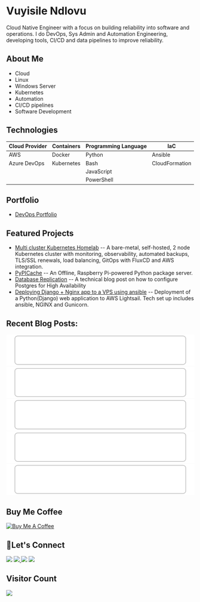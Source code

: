 # Vuyisile Ndlovu

Cloud Native Engineer with a focus on building reliability into software and operations. I do DevOps, Sys Admin and Automation Engineering, developing tools, CI/CD and data pipelines to improve reliability.

## About Me

- Cloud
- Linux
- Windows Server
- Kubernetes
- Automation
- CI/CD pipelines
- Software Development

## Technologies

| Cloud Provider | Containers | Programming Language | IaC            |
| -------------- | ---------- | -------------------- | -------------- |
| AWS            | Docker     | Python               | Ansible        |
| Azure DevOps   | Kubernetes | Bash                 | CloudFormation |
|                |            | JavaScript           |                |
|                |            | PowerShell           |                |

## Portfolio

- [DevOps Portfolio](https://github.com/terrameijar/DevOps-Snippets/)

## Featured Projects

- [Multi cluster Kubernetes Homelab](https://github.com/terrameijar/homelab-infrastructure) -- A bare-metal, self-hosted, 2 node Kubernetes cluster with monitoring, observability, automated backups, TLS/SSL renewals, load balancing, GitOps with FluxCD and AWS integration.
- [PyPICache](https://terrameijar.github.io/PyPICache/) -- An Offline, Raspberry Pi-powered Python package server.
- [Database Replication](https://vuyisile.com/high-availability-in-postgresql-replication-with-docker/) -- A technical blog post on how to configure Postgres for High Availability
- [Deploying Django + Nginx app to a VPS using ansible](https://vuyisile.com/deploying-a-django-nginx-application-to-a-vps-with-ansible/) -- Deployment of a Python(Django) web application to AWS Lightsail. Tech set up includes ansible, NGINX and Gunicorn.

## Recent Blog Posts:

<!-- blog-post-list:start -->

[![Set up a VPN using PiVPN](https://raw.githubusercontent.com/terrameijar/terrameijar/main/blog-post-list-output/Vuyisile's_Blog/Set_up_a_VPN_using_PiVPN.svg)](https://vuyisile.com/set-up-a-vpn-using-pivpn/)
[![How to Turn a USB-Only Scanner into a Wireless Scanner Using SANE and a Raspberry Pi](https://raw.githubusercontent.com/terrameijar/terrameijar/main/blog-post-list-output/Vuyisile's_Blog/How_to_Turn_a_USB-Only_Scanner_into_a_Wireless_Scanner_Using_SANE_and_a_Raspberry_Pi.svg)](https://vuyisile.com/how-to-turn-a-usb-only-scanner-into-a-wireless-scanner-using-sane-and-a-raspberry-pi/)
[![Installing Cert-Manager in Kubernetes](https://raw.githubusercontent.com/terrameijar/terrameijar/main/blog-post-list-output/Vuyisile's_Blog/Installing_Cert-Manager_in_Kubernetes.svg)](https://vuyisile.com/installing-cert-manager-in-kubernetes/)
[![Homelab Kubernetes Cluster](https://raw.githubusercontent.com/terrameijar/terrameijar/main/blog-post-list-output/Vuyisile's_Blog/Homelab_Kubernetes_Cluster.svg)](https://vuyisile.com/homelab-kubernetes-cluster/)
[![Exposing Homelab services using SSH](https://raw.githubusercontent.com/terrameijar/terrameijar/main/blog-post-list-output/Vuyisile's_Blog/Exposing_Homelab_services_using_SSH.svg)](https://vuyisile.com/exposing-homelab-services-using-ssh/)

<!-- blog-post-list:end -->

## Buy Me Coffee

<a href="https://www.buymeacoffee.com/vuyisile" target="_blank"><img src="https://cdn.buymeacoffee.com/buttons/v2/default-blue.png" alt="Buy Me A Coffee" style="height: 60px !important;width: 217px !important;" ></a>

## 🤝Let's Connect

<p>
  <a href="https://twitter.com/terrameijar"><img src="https://img.shields.io/badge/twitter-%231DA1F2.svg?&style=for-the-badge&logo=twitter&logoColor=white" height=25></a> 
  <a href="https://www.linkedin.com/in/vuyisile-ndlovu-080b3891/"><img src="https://img.shields.io/badge/linkedin-%230077B5.svg?&style=for-the-badge&logo=linkedin&logoColor=white" height=25> </a>
  <a href="https://dev.to/vndlovu"><img src="https://img.shields.io/badge/dev.to-0A0A0A?style=for-the-badge&logo=devdotto&logoColor=white" height=25></a> 
  <a href="mailto:vuyisilendlovu@gmail.com"><img src="https://img.shields.io/badge/gmail-%EA4225.svg?&style=for-the-badge&logo=gmail&logoColor=red" height=25></a>
</p>

## Visitor Count

![](https://komarev.com/ghpvc/?username=terrameijar)

